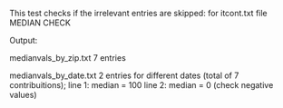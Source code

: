 This test checks if the irrelevant entries are skipped:
for itcont.txt file
MEDIAN CHECK

Output:

medianvals_by_zip.txt
7 entries

medianvals_by_date.txt
2 entries for different dates (total of 7 contribuitions);
line 1: median = 100
line 2: median = 0 (check negative values)
